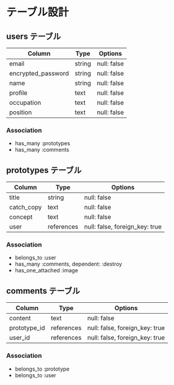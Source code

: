 # テーブル設計

## users テーブル

| Column             | Type   | Options     |
| ------------------ | ------ | ----------- |
| email              | string | null: false |
| encrypted_password | string | null: false |
| name               | string | null: false |
| profile            | text   | null: false |
| occupation         | text   | null: false |
| position           | text   | null: false |

### Association

- has_many :prototypes
- has_many :comments


## prototypes テーブル

| Column      | Type       | Options                        |
| ----------- | ---------- | ------------------------------ |
| title       | string     | null: false                    |
| catch_copy  | text       | null: false                    |
| concept     | text       | null: false                    |
| user        | references | null: false, foreign_key: true |

### Association

- belongs_to :user
- has_many :comments, dependent: :destroy
- has_one_attached :image


## comments テーブル

| Column       | Type       | Options                        |
| ------------ | ---------- | ------------------------------ |
| content      | text       | null: false                    |
| prototype_id | references | null: false, foreign_key: true |
| user_id      | references | null: false, foreign_key: true |

### Association

- belongs_to :prototype 
- belongs_to :user 
